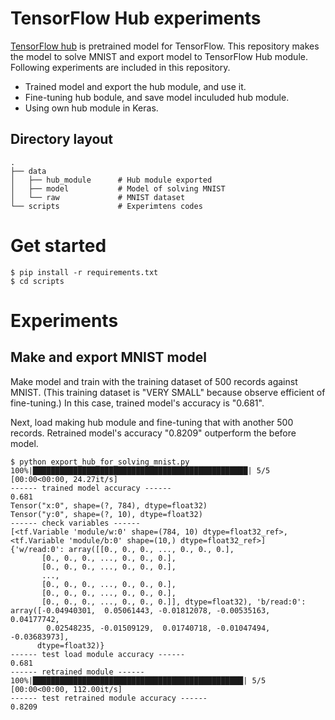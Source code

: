 # TensorFlow Hub experiments
[TensorFlow hub](https://www.tensorflow.org/hub/) is pretrained model for TensorFlow.
This repository makes the model to solve MNIST and export model to TensorFlow Hub module.
Following experiments are included in this repository.

* Trained model and export the hub module, and use it.
* Fine-tuning hub bodule, and save model inculuded hub module.
* Using own hub module in Keras.


## Directory layout
    .
    ├── data                
    │   ├── hub_module      # Hub module exported
    │   ├── model           # Model of solving MNIST
    │   └── raw             # MNIST dataset
    └── scripts             # Experimtens codes


# Get started
```
$ pip install -r requirements.txt
$ cd scripts
```

# Experiments

## Make and export MNIST model
Make model and train with the training dataset of 500 records against MNIST. (This training dataset is "VERY SMALL" because observe efficient of fine-tuning.) In this case, trained model's accuracy is "0.681".

Next, load making hub module and fine-tuning that with another 500 records. Retrained model's accuracy "0.8209" outperform the before model.

```
$ python export_hub_for_solving_mnist.py
100%|████████████████████████████████████████████████| 5/5 [00:00<00:00, 24.27it/s]
------ trained model accuracy ------
0.681
Tensor("x:0", shape=(?, 784), dtype=float32)
Tensor("y:0", shape=(?, 10), dtype=float32)
------ check variables ------
[<tf.Variable 'module/w:0' shape=(784, 10) dtype=float32_ref>, <tf.Variable 'module/b:0' shape=(10,) dtype=float32_ref>]
{'w/read:0': array([[0., 0., 0., ..., 0., 0., 0.],
       [0., 0., 0., ..., 0., 0., 0.],
       [0., 0., 0., ..., 0., 0., 0.],
       ...,
       [0., 0., 0., ..., 0., 0., 0.],
       [0., 0., 0., ..., 0., 0., 0.],
       [0., 0., 0., ..., 0., 0., 0.]], dtype=float32), 'b/read:0': array([-0.04940301,  0.05061443, -0.01812078, -0.00535163,  0.04177742,
        0.02548235, -0.01509129,  0.01740718, -0.01047494, -0.03683973],
      dtype=float32)}
------ test load module accuracy ------
0.681
------ retrained module ------
100%|███████████████████████████████████████████████| 5/5 [00:00<00:00, 112.00it/s]
------ test retrained module accuracy ------
0.8209
```







